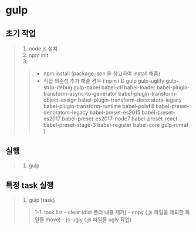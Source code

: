# gulp

## 초기 작업
> 1. node.js 설치
> 2. npm init
> 3. 
>>   - npm install (package.json 을 참고하여 install 해줌)
>>   - 직접 의존성 추가 해줄 경우 (
>>     npm i D gulp gulp-uglify gulp-strip-debug gulp-babel babel-cli babel-loader babel-plugin-transform-async-to-generator babel-plugin-transform-object-assign babel-plugin-transform-decorators-legacy babel-plugin-transform-runtime babel-polyfill babel-preset-decorators-legacy babel-preset-es2015 babel-preset-es2017 babel-preset-es2017-node7 babel-preset-react babel-preset-stage-3 babel-register babel-core gulp-rimraf )

## 실행
> 1. gulp

## 특정 task 실행
> 1. gulp [task]
>>   1-1. task list
>>     - clear (dist 폴더 내용 제거)
>>     - copy (.js 파일을 제외한 파일들 move)
>>     - js-ugly (.js 파일들 ugly 작업) 
